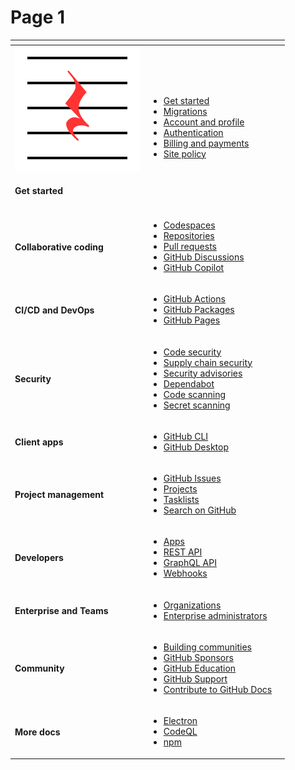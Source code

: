 # Page 1


<table data-view="cards">
    <thead>
        <tr>
            <th></th>
            <th></th>
            <th></th>
        </tr>
    </thead>
    <tbody>
        <tr>
            <td>
                <img src=".gitbook/assets/rest.svg" alt=""><h4>Get started</h4>
            </td>
            <td>
                <ul>
                    <li><a href="https://docs.github.com/en/get-started">Get started</a></li>
                    <li><a href="https://docs.github.com/en/migrations">Migrations</a></li>
                    <li><a href="https://docs.github.com/en/account-and-profile">Account and profile</a></li>
                    <li><a href="https://docs.github.com/en/authentication">Authentication</a></li>
                    <li><a href="https://docs.github.com/en/billing">Billing and payments</a></li>
                    <li><a href="https://docs.github.com/en/site-policy">Site policy</a></li>
                </ul>
            </td>
            <td></td>
        </tr>
        <tr>
            <td>
                <h4>Collaborative coding</h4>
            </td>
            <td>
                <ul>
                    <li><a href="https://docs.github.com/en/codespaces">Codespaces</a></li>
                    <li><a href="https://docs.github.com/en/repositories">Repositories</a></li>
                    <li><a href="https://docs.github.com/en/pull-requests">Pull requests</a></li>
                    <li><a href="https://docs.github.com/en/discussions">GitHub Discussions</a></li>
                    <li><a href="https://docs.github.com/en/copilot">GitHub Copilot</a></li>
                </ul>
            </td>
            <td></td>
        </tr>
        <tr>
            <td>
                <h4>CI/CD and DevOps</h4>
            </td>
            <td>
                <ul>
                    <li><a href="https://docs.github.com/en/actions">GitHub Actions</a></li>
                    <li><a href="https://docs.github.com/en/packages">GitHub Packages</a></li>
                    <li><a href="https://docs.github.com/en/pages">GitHub Pages</a></li>
                </ul>
            </td>
            <td></td>
        </tr>
        <tr>
            <td>
                <h4>Security</h4>
            </td>
            <td>
                <ul>
                    <li><a href="https://docs.github.com/en/code-security">Code security</a></li>
                    <li><a href="https://docs.github.com/en/code-security/supply-chain-security">Supply chain security</a></li>
                    <li><a href="https://docs.github.com/en/code-security/security-advisories">Security advisories</a></li>
                    <li><a href="https://docs.github.com/en/code-security/dependabot">Dependabot</a></li>
                    <li><a href="https://docs.github.com/en/code-security/code-scanning">Code scanning</a></li>
                    <li><a href="https://docs.github.com/en/code-security/secret-scanning">Secret scanning</a></li>
                </ul>
            </td>
            <td></td>
        </tr>
        <tr>
            <td>
                <h4>Client apps</h4>
            </td>
            <td>
                <ul>
                    <li><a href="https://docs.github.com/en/github-cli">GitHub CLI</a></li>
                    <li><a href="https://docs.github.com/en/desktop">GitHub Desktop</a></li>
                </ul>
            </td>
            <td></td>
        </tr>
        <tr>
            <td>
                <h4>Project management</h4>
            </td>
            <td>
                <ul>
                    <li><a href="https://docs.github.com/en/issues">GitHub Issues</a></li>
                    <li><a href="https://docs.github.com/en/issues/planning-and-tracking-with-projects">Projects</a></li>
                    <li><a href="https://docs.github.com/en/issues/managing-your-tasks-with-tasklists">Tasklists</a></li>
                    <li><a href="https://docs.github.com/en/search-github">Search on GitHub</a></li>
                </ul>
            </td>
            <td></td>
        </tr>
        <tr>
            <td>
                <h4>Developers</h4>
            </td>
            <td>
                <ul>
                    <li><a href="https://docs.github.com/en/apps">Apps</a></li>
                    <li><a href="https://docs.github.com/en/rest">REST API</a></li>
                    <li><a href="https://docs.github.com/en/graphql">GraphQL API</a></li>
                    <li><a href="https://docs.github.com/en/webhooks">Webhooks</a></li>
                </ul>
            </td>
            <td></td>
        </tr>
        <tr>
            <td>
                <h4>Enterprise and Teams</h4>
            </td>
            <td>
                <ul>
                    <li><a href="https://docs.github.com/en/organizations">Organizations</a></li>
                    <li><a href="https://docs.github.com/en/enterprise-cloud@latest/admin">Enterprise administrators</a></li>
                </ul>
            </td>
            <td></td>
        </tr>
        <tr>
            <td>
                <h4>Community</h4>
            </td>
            <td>
                <ul>
                    <li><a href="https://docs.github.com/en/communities">Building communities</a></li>
                    <li><a href="https://docs.github.com/en/sponsors">GitHub Sponsors</a></li>
                    <li><a href="https://docs.github.com/en/education">GitHub Education</a></li>
                    <li><a href="https://docs.github.com/en/support">GitHub Support</a></li>
                    <li><a href="https://docs.github.com/en/contributing">Contribute to GitHub Docs</a></li>
                </ul>
            </td>
            <td></td>
        </tr>
        <tr>
            <td>
                <h4>More docs</h4>
            </td>
            <td>
                <ul>
                    <li><a href="https://electronjs.org/docs/latest">Electron</a></li>
                    <li><a href="https://codeql.github.com/docs">CodeQL</a></li>
                    <li><a href="https://docs.npmjs.com/">npm</a></li>
                </ul>
            </td>
            <td></td>
        </tr>
    </tbody>
</table>


